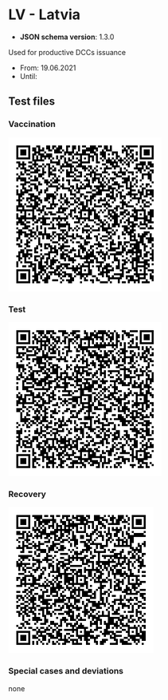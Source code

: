 # LV - Latvia

* **JSON schema version**: 1.3.0

Used for productive DCCs issuance
* From: 19.06.2021
* Until:

## Test files

### Vaccination

![VAC](VAC.png)


### Test

![TEST](TEST.png)


### Recovery

![REC](REC.png)



### Special cases and deviations

none